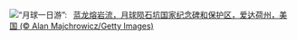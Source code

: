 ![](https://www.bing.com/th?id=OHR.CratersOfTheMoon_ZH-CN8971565042_UHD.jpg&w=1000)“月球一日游”:&nbsp;&ensp;[蓝龙熔岩流，月球陨石坑国家纪念碑和保护区，爱达荷州，美国 (© Alan Majchrowicz/Getty Images)](https://www.bing.com/th?id=OHR.CratersOfTheMoon_ZH-CN8971565042_UHD.jpg)
<br><br/>
